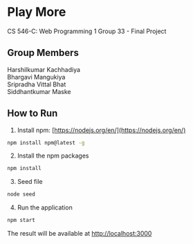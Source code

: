 # Play More
CS 546-C: Web Programming 1 
Group 33 - Final Project

## Group Members
Harshilkumar Kachhadiya <br />
Bhargavi Mangukiya <br />
Sripradha Vittal Bhat <br />
Siddhantkumar Maske <br />


## How to Run

1. Install
npm: [https://nodejs.org/en/](https://nodejs.org/en/)

```bash
npm install npm@latest -g
```
2. Install the npm packages
```bash
npm install
```


3. Seed file
```bash
node seed
```

4. Run the application
```bash
npm start
```

The result will be available at [http://localhost:3000](http://localhost:3000)



